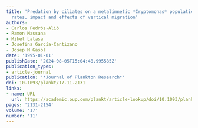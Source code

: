 ```yaml
---
title: 'Predation by ciliates on a metalimnetic *Cryptomonas* population: feeding
  rates, impact and effects of vertical migration'
authors:
- Carlos Pedrós-Alió
- Ramon Massana
- Mikel Latasa
- Josefina García-Cantizano
- Josep M Gasol
date: '1995-01-01'
publishDate: '2024-08-05T15:04:48.995585Z'
publication_types:
- article-journal
publication: '*Journal of Plankton Research*'
doi: 10.1093/plankt/17.11.2131
links:
- name: URL
  url: https://academic.oup.com/plankt/article-lookup/doi/10.1093/plankt/17.11.2131
pages: '2131-2154'
volume: '17'
number: '11'
---
```

